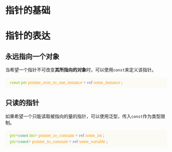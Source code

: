 # 指针的基础



# 指针的表达

## 永远指向一个对象

当希望一个指针不可改变**其所指向的对象**时，可以使用`const`来定义该指针。

<div style="font-family: 'Consolas'; line-height: 1.4em; color: #777; background-color: #FBFAF5; padding: 0.5em 1em">
    <span style="color: #9ed44c"><b>const</b></span>
    <span style="color: #9ed44c"><b>ptr</b></span>
    <span style="color: #f39800">pointer_ever_to_one_instance</span>
    <span style="color: #a59aca; font-weight: bolder;">=</span>
    <span style="color: #a59aca"><b>ref</b></span>
    <span style="color: #f39800">some_instance</span>
    ;
</div>

## 只读的指针

如果希望一个只能读取被指向的量的指针，可以使用泛型，传入`const`作为类型限制。

<div style="font-family: 'Consolas'; line-height: 1.4em; color: #777; background-color: #fbfaf5; padding: 0.5em 1em">
    <span style="color: #9ed44c"><b>ptr</b></span>&lt;<span style="color: #68be8d"><b>const</b></span>
    <span style="color: #9ed44c"><b>int</b></span>&gt;
    <span style="color: #f39800">pointer_to_constant</span>
    <span style="color: #a59aca; font-weight: bolder;">=</span>
    <span style="color: #a59aca"><b>ref</b></span>
    <span style="color: #f39800">some_int</span>
    ; <br />
    <span style="color: #9ed44c"><b>ptr</b></span>&lt;<span style="color: #68be8d"><b>const</b></span>&gt;
    <span style="color: #f39800">pointer_to_constant</span>
    <span style="color: #a59aca; font-weight: bolder;">=</span>
    <span style="color: #a59aca"><b>ref</b></span>
    <span style="color: #f39800">some_variable</span>
    ;
</div>

